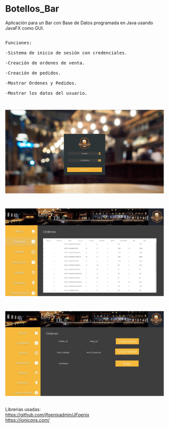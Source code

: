 # Botellos_Bar
Aplicación para un Bar con Base de Datos programada en Java usando JavaFX como GUI.
<pre><br>Funciones:
  <br>-Sistema de inicio de sesión con credenciales.
  <br>-Creación de ordenes de venta.
  <br>-Creación de pedidos.
  <br>-Mostrar Ordenes y Pedidos.
  <br>-Mostrar los datos del usuario.</pre>
<br>
<p align="center">
<img src="https://raw.githubusercontent.com/d-saenz/Botellos_Bar/master/Vista/Inicio.JPG" width="800"/>
</p>
<br>
<p align="center">
<img src="https://raw.githubusercontent.com/d-saenz/Botellos_Bar/master/Vista/OrdenesBar.JPG" width="800"/>
</p>
<br>
<p align="center">
<img src="https://raw.githubusercontent.com/d-saenz/Botellos_Bar/master/Vista/VentaBar.JPG" width="800"/>
</p>

<br>Librerias usadas:
<br>https://github.com/jfoenixadmin/JFoenix
<br>https://ionicons.com/
